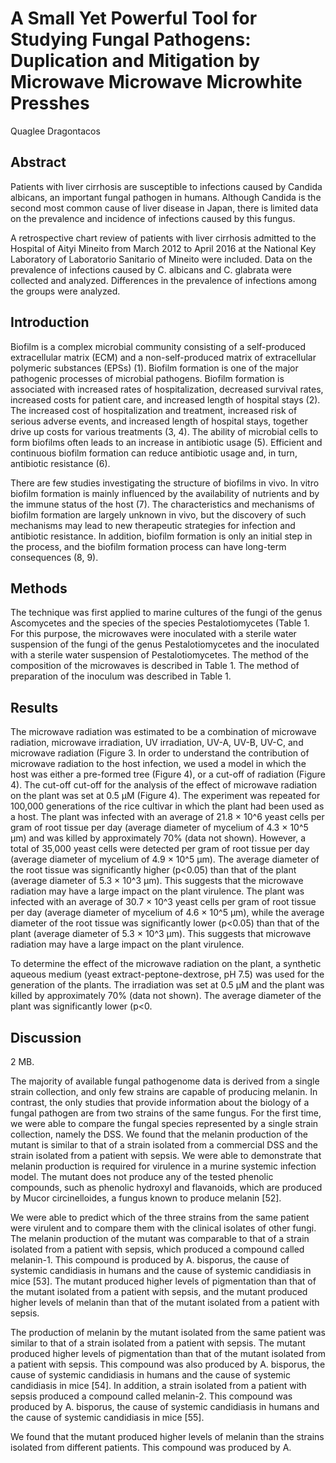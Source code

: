 # A Small Yet Powerful Tool for Studying Fungal Pathogens: Duplication and Mitigation by Microwave Microwave Microwhite Presshes
Quaglee Dragontacos


## Abstract
Patients with liver cirrhosis are susceptible to infections caused by Candida albicans, an important fungal pathogen in humans. Although Candida is the second most common cause of liver disease in Japan, there is limited data on the prevalence and incidence of infections caused by this fungus.

A retrospective chart review of patients with liver cirrhosis admitted to the Hospital of Aityi Mineito from March 2012 to April 2016 at the National Key Laboratory of Laboratorio Sanitario of Mineito were included. Data on the prevalence of infections caused by C. albicans and C. glabrata were collected and analyzed. Differences in the prevalence of infections among the groups were analyzed.


## Introduction
Biofilm is a complex microbial community consisting of a self-produced extracellular matrix (ECM) and a non-self-produced matrix of extracellular polymeric substances (EPSs) (1). Biofilm formation is one of the major pathogenic processes of microbial pathogens. Biofilm formation is associated with increased rates of hospitalization, decreased survival rates, increased costs for patient care, and increased length of hospital stays (2). The increased cost of hospitalization and treatment, increased risk of serious adverse events, and increased length of hospital stays, together drive up costs for various treatments (3, 4). The ability of microbial cells to form biofilms often leads to an increase in antibiotic usage (5). Efficient and continuous biofilm formation can reduce antibiotic usage and, in turn, antibiotic resistance (6).

There are few studies investigating the structure of biofilms in vivo. In vitro biofilm formation is mainly influenced by the availability of nutrients and by the immune status of the host (7). The characteristics and mechanisms of biofilm formation are largely unknown in vivo, but the discovery of such mechanisms may lead to new therapeutic strategies for infection and antibiotic resistance. In addition, biofilm formation is only an initial step in the process, and the biofilm formation process can have long-term consequences (8, 9).


## Methods
The technique was first applied to marine cultures of the fungi of the genus Ascomycetes and the species of the species Pestalotiomycetes (Table 1. For this purpose, the microwaves were inoculated with a sterile water suspension of the fungi of the genus Pestalotiomycetes and the inoculated with a sterile water suspension of Pestalotiomycetes. The method of the composition of the microwaves is described in Table 1. The method of preparation of the inoculum was described in Table 1.


## Results
The microwave radiation was estimated to be a combination of microwave radiation, microwave irradiation, UV irradiation, UV-A, UV-B, UV-C, and microwave radiation (Figure 3. In order to understand the contribution of microwave radiation to the host infection, we used a model in which the host was either a pre-formed tree (Figure 4), or a cut-off of radiation (Figure 4). The cut-off cut-off for the analysis of the effect of microwave radiation on the plant was set at 0.5 µM (Figure 4). The experiment was repeated for 100,000 generations of the rice cultivar in which the plant had been used as a host. The plant was infected with an average of 21.8 × 10^6 yeast cells per gram of root tissue per day (average diameter of mycelium of 4.3 × 10^5 µm) and was killed by approximately 70% (data not shown). However, a total of 35,000 yeast cells were detected per gram of root tissue per day (average diameter of mycelium of 4.9 × 10^5 µm). The average diameter of the root tissue was significantly higher (p<0.05) than that of the plant (average diameter of 5.3 × 10^3 µm). This suggests that the microwave radiation may have a large impact on the plant virulence. The plant was infected with an average of 30.7 × 10^3 yeast cells per gram of root tissue per day (average diameter of mycelium of 4.6 × 10^5 µm), while the average diameter of the root tissue was significantly lower (p<0.05) than that of the plant (average diameter of 5.3 × 10^3 µm). This suggests that microwave radiation may have a large impact on the plant virulence.

To determine the effect of the microwave radiation on the plant, a synthetic aqueous medium (yeast extract-peptone-dextrose, pH 7.5) was used for the generation of the plants. The irradiation was set at 0.5 µM and the plant was killed by approximately 70% (data not shown). The average diameter of the plant was significantly lower (p<0.


## Discussion
2 MB.

The majority of available fungal pathogenome data is derived from a single strain collection, and only few strains are capable of producing melanin. In contrast, the only studies that provide information about the biology of a fungal pathogen are from two strains of the same fungus. For the first time, we were able to compare the fungal species represented by a single strain collection, namely the DSS. We found that the melanin production of the mutant is similar to that of a strain isolated from a commercial DSS and the strain isolated from a patient with sepsis. We were able to demonstrate that melanin production is required for virulence in a murine systemic infection model. The mutant does not produce any of the tested phenolic compounds, such as phenolic hydroxyl and flavanoids, which are produced by Mucor circinelloides, a fungus known to produce melanin [52].

We were able to predict which of the three strains from the same patient were virulent and to compare them with the clinical isolates of other fungi. The melanin production of the mutant was comparable to that of a strain isolated from a patient with sepsis, which produced a compound called melanin-1. This compound is produced by A. bisporus, the cause of systemic candidiasis in humans and the cause of systemic candidiasis in mice [53]. The mutant produced higher levels of pigmentation than that of the mutant isolated from a patient with sepsis, and the mutant produced higher levels of melanin than that of the mutant isolated from a patient with sepsis.

The production of melanin by the mutant isolated from the same patient was similar to that of a strain isolated from a patient with sepsis. The mutant produced higher levels of pigmentation than that of the mutant isolated from a patient with sepsis. This compound was also produced by A. bisporus, the cause of systemic candidiasis in humans and the cause of systemic candidiasis in mice [54]. In addition, a strain isolated from a patient with sepsis produced a compound called melanin-2. This compound was produced by A. bisporus, the cause of systemic candidiasis in humans and the cause of systemic candidiasis in mice [55].

We found that the mutant produced higher levels of melanin than the strains isolated from different patients. This compound was produced by A.
